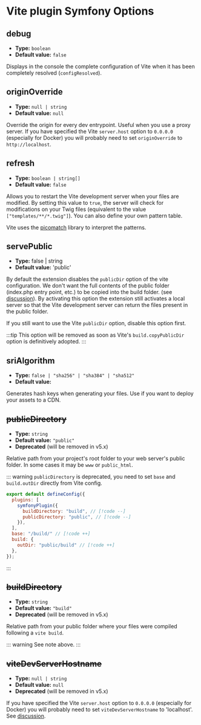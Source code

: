 # Vite plugin Symfony Options

## debug

- **Type:** `boolean`
- **Default value:** `false`

Displays in the console the complete configuration of Vite when it has been completely resolved (`configResolved`).

## originOverride

- **Type:** `null | string`
- **Default value:** `null`

Override the origin for every dev entrypoint. Useful when you use a proxy server. If you have specified the Vite `server.host` option to `0.0.0.0` (especially for Docker) you will probably need to set `originOverride` to `http://localhost`.

## refresh

- **Type:** `boolean | string[]`
- **Default value:** `false`

Allows you to restart the Vite development server when your files are modified. By setting this value to `true`, the server will check for modifications on your Twig files (equivalent to the value `["templates/**/*.twig"]`). You can also define your own pattern table.

Vite uses the [picomatch](https://github.com/micromatch/picomatch) library to interpret the patterns.

## servePublic

- **Type:** false | string
- **Default value:** 'public'

By default the extension disables the `publicDir` option of the vite configuration. We don't want the full contents of the public folder (index.php entry point, etc.) to be copied into the build folder. (see [discussion](https://github.com/lhapaipai/vite-bundle/issues/17)). By activating this option the extension still activates a local server so that the Vite development server can return the files present in the public folder.

If you still want to use the Vite `publicDir` option, disable this option first.

:::tip
This option will be removed as soon as Vite's `build.copyPublicDir` option is definitively adopted.
:::


## sriAlgorithm

- **Type:** `false | "sha256" | "sha384" | "sha512"`
- **Default value:**

Generates hash keys when generating your files. Use if you want to deploy your assets to a CDN.



## <del>publicDirectory</del>

- **Type:** `string`
- **Default value:** `"public"`
- **Deprecated** (will be removed in v5.x)

Relative path from your project's root folder to your web server's public folder. In some cases it may be `www` or `public_html`.

::: warning
`publicDirectory` is deprecated, you need to set `base` and `build.outDir` directly from Vite config.
```js
export default defineConfig({
  plugins: [
    symfonyPlugin({
      buildDirectory: "build", // [!code --]
      publicDirectory: "public", // [!code --]
    }),
  ],
  base: "/build/" // [!code ++]
  build: {
    outDir: "public/build" // [!code ++]
  },
});
```
:::

## <del>buildDirectory</del>

- **Type:** `string`
- **Default value:** `"build"`
- **Deprecated** (will be removed in v5.x)

Relative path from your public folder where your files were compiled following a `vite build`.

::: warning
See note above.
:::

## <del>viteDevServerHostname</del>

- **Type:** `null | string`
- **Default value:** `null`
- **Deprecated** (will be removed in v5.x)

If you have specified the Vite `server.host` option to `0.0.0.0` (especially for Docker) you will probably need to set `viteDevServerHostname` to 'localhost'. See [discussion](https://github.com/lhapaipai/vite-bundle/issues/26).
